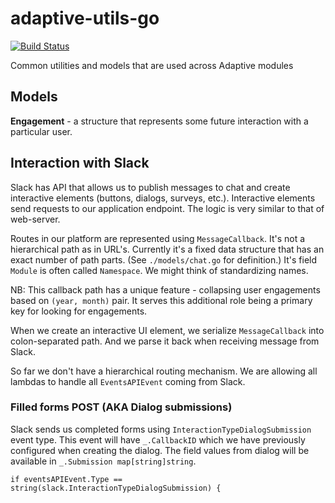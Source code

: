 # adaptive-utils-go

[![Build Status](https://travis-ci.com/adaptiveteam/adaptive-utils-go.svg?token=BSM7265i3ndP9kG2qsqY&branch=develop)](https://travis-ci.com/adaptiveteam/adaptive-utils-go)

Common utilities and models that are used across Adaptive modules

## Models

**Engagement** - a structure that represents some future interaction with a particular user.

## Interaction with Slack

Slack has API that allows us to publish messages to chat and create interactive elements (buttons, dialogs, surveys, etc.). Interactive elements send requests to 
our application endpoint. The logic is very similar to that of web-server.

Routes in our platform are represented using `MessageCallback`. It's not a hierarchical path as in URL's. Currently it's a fixed data structure that has an exact number of path parts. (See `./models/chat.go` for definition.) It's field `Module` is often called `Namespace`. We might think of standardizing names.

NB: This callback path has a unique feature - collapsing user engagements based on `(year, month)` pair. It serves this additional role being a primary key for looking for engagements.

When we create an interactive UI element, we serialize `MessageCallback` into colon-separated path. And we parse it back when receiving message from Slack.

So far we don't have a hierarchical routing mechanism. We are allowing all lambdas to handle all `EventsAPIEvent` coming from Slack.

### Filled forms POST (AKA Dialog submissions)

Slack sends us completed forms using `InteractionTypeDialogSubmission` event type.
This event will have `_.CallbackID` which we have previously configured when creating the dialog. The field values from dialog will be available in `_.Submission map[string]string`.

```
if eventsAPIEvent.Type == string(slack.InteractionTypeDialogSubmission) {
```

